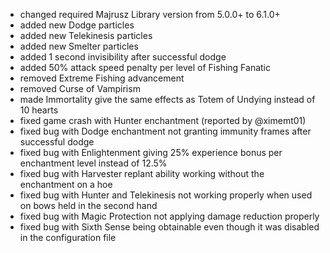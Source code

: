 - changed required Majrusz Library version from 5.0.0+ to 6.1.0+
- added new Dodge particles
- added new Telekinesis particles
- added new Smelter particles
- added 1 second invisibility after successful dodge
- added 50% attack speed penalty per level of Fishing Fanatic
- removed Extreme Fishing advancement
- removed Curse of Vampirism
- made Immortality give the same effects as Totem of Undying instead of 10 hearts
- fixed game crash with Hunter enchantment (reported by @ximemt01)
- fixed bug with Dodge enchantment not granting immunity frames after successful dodge
- fixed bug with Enlightenment giving 25% experience bonus per enchantment level instead of 12.5%
- fixed bug with Harvester replant ability working without the enchantment on a hoe
- fixed bug with Hunter and Telekinesis not working properly when used on bows held in the second hand
- fixed bug with Magic Protection not applying damage reduction properly
- fixed bug with Sixth Sense being obtainable even though it was disabled in the configuration file